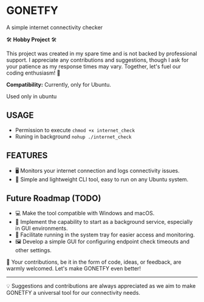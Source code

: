 # GONETFY
A simple internet connectivity checker

🛠️ **Hobby Project** 🛠️

This project was created in my spare time and is not backed by professional support. I appreciate any contributions and suggestions, though I ask for your patience as my response times may vary. Together, let's fuel our coding enthusiasm! 🚀

**Compatibility:** Currently, only for Ubuntu.

Used only in ubuntu
## USAGE
- Permission to execute
  `chmod +x internet_check`
- Runing in background
`nohup ./internet_check`

## FEATURES
- 🖥️  Monitors your internet connection and logs connectivity issues.
- 🚀  Simple and lightweight CLI tool, easy to run on any Ubuntu system.

## Future Roadmap (TODO)
- 💻  Make the tool compatible with Windows and macOS.
- 🚀  Implement the capability to start as a background service, especially in GUI environments.
- 📌  Facilitate running in the system tray for easier access and monitoring.
- 🖼️  Develop a simple GUI for configuring endpoint check timeouts and other settings.

🙏  Your contributions, be it in the form of code, ideas, or feedback, are warmly welcomed. Let's make GONETFY even better!

---

💡 Suggestions and contributions are always appreciated as we aim to make GONETFY a universal tool for our connectivity needs.
